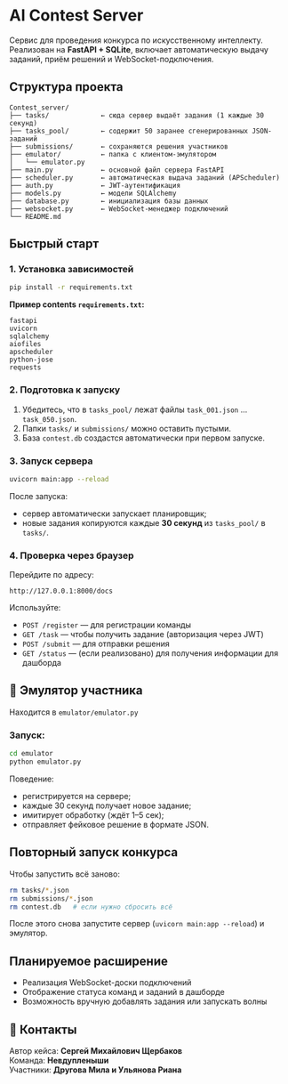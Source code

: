 
#  AI Contest Server

Сервис для проведения конкурса по искусственному интеллекту.  
Реализован на **FastAPI + SQLite**, включает автоматическую выдачу заданий, приём решений и WebSocket-подключения.

##  Структура проекта

```
Contest_server/
├── tasks/             ← сюда сервер выдаёт задания (1 каждые 30 секунд)
├── tasks_pool/        ← содержит 50 заранее сгенерированных JSON-заданий
├── submissions/       ← сохраняются решения участников
├── emulator/          ← папка с клиентом-эмулятором
│   └── emulator.py
├── main.py            ← основной файл сервера FastAPI
├── scheduler.py       ← автоматическая выдача заданий (APScheduler)
├── auth.py            ← JWT-аутентификация
├── models.py          ← модели SQLAlchemy
├── database.py        ← инициализация базы данных
├── websocket.py       ← WebSocket-менеджер подключений
└── README.md
```

##  Быстрый старт

### 1. Установка зависимостей

```bash
pip install -r requirements.txt
```

**Пример contents `requirements.txt`:**
```
fastapi
uvicorn
sqlalchemy
aiofiles
apscheduler
python-jose
requests
```

### 2. Подготовка к запуску

1. Убедитесь, что в `tasks_pool/` лежат файлы `task_001.json` ... `task_050.json`.
2. Папки `tasks/` и `submissions/` можно оставить пустыми.
3. База `contest.db` создастся автоматически при первом запуске.

### 3. Запуск сервера

```bash
uvicorn main:app --reload
```

 После запуска:
- сервер автоматически запускает планировщик;
- новые задания копируются каждые **30 секунд** из `tasks_pool/` в `tasks/`.

### 4. Проверка через браузер

Перейдите по адресу:

```
http://127.0.0.1:8000/docs
```

Используйте:
- `POST /register` — для регистрации команды
- `GET /task` — чтобы получить задание (авторизация через JWT)
- `POST /submit` — для отправки решения
- `GET /status` — (если реализовано) для получения информации для дашборда

## 🤖 Эмулятор участника

Находится в `emulator/emulator.py`

### Запуск:

```bash
cd emulator
python emulator.py
```

 Поведение:
- регистрируется на сервере;
- каждые 30 секунд получает новое задание;
- имитирует обработку (ждёт 1–5 сек);
- отправляет фейковое решение в формате JSON.

##  Повторный запуск конкурса

Чтобы запустить всё заново:

```bash
rm tasks/*.json
rm submissions/*.json
rm contest.db   # если нужно сбросить всё
```

После этого снова запустите сервер (`uvicorn main:app --reload`) и эмулятор.

##  Планируемое расширение

- Реализация WebSocket-доски подключений
- Отображение статуса команд и заданий в дашборде
- Возможность вручную добавлять задания или запускать волны

## 📩 Контакты

Автор кейса: **Сергей Михайлович Щербаков**  
Команда: **Невдупленыши**  
Участники: **Другова Мила и Ульянова Риана**
